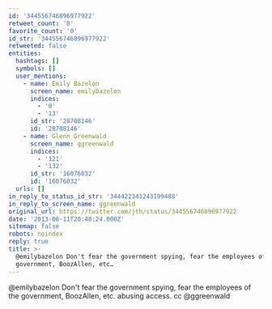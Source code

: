 ```yaml
---
id: '344556746896977922'
retweet_count: '0'
favorite_count: '0'
id_str: '344556746896977922'
retweeted: false
entities:
  hashtags: []
  symbols: []
  user_mentions:
    - name: Emily Bazelon
      screen_name: emilybazelon
      indices:
        - '0'
        - '13'
      id_str: '28708146'
      id: '28708146'
    - name: Glenn Greenwald
      screen_name: ggreenwald
      indices:
        - '121'
        - '132'
      id_str: '16076032'
      id: '16076032'
  urls: []
in_reply_to_status_id_str: '344422341243199488'
in_reply_to_screen_name: ggreenwald
original_url: https://twitter.com/jth/status/344556746896977922
date: '2013-06-11T20:48:24.000Z'
sitemap: false
robots: noindex
reply: true
title: >-
  @emilybazelon Don't fear the government spying, fear the employees of the
  government, BoozAllen, etc…
---
```


@emilybazelon Don't fear the government spying, fear the employees of the government, BoozAllen, etc. abusing access. cc @ggreenwald